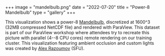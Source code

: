 +++
image = "mandelbulb.png"
date = "2022-07-20"
title = "Power-8 Mandelbulb"
type = "gallery"
+++

This visualization shows a power-8 [Mandelbulb](https://en.wikipedia.org/wiki/Mandelbulb), discretized at
1600^3 (32MB compressed NetCDF file) and rendered with ParaView. This dataset is part of our ParaView
workshop where attendees try to recreate this picture with parallel (4--8 CPU cores) remote rendering on our
training cluster. This visualization featuring ambient occlusion and custom lights was created by
[Alex Razoumov](mailto:alexeir@sfu.ca) (SFU).
